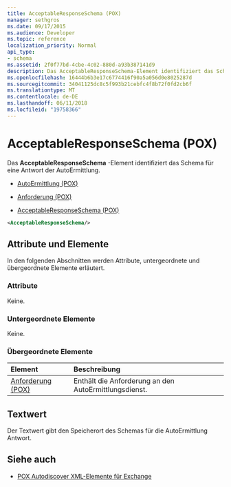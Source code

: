 ```yaml
---
title: AcceptableResponseSchema (POX)
manager: sethgros
ms.date: 09/17/2015
ms.audience: Developer
ms.topic: reference
localization_priority: Normal
api_type:
- schema
ms.assetid: 2f0f77bd-4cbe-4c02-880d-a93b387141d9
description: Das AcceptableResponseSchema-Element identifiziert das Schema für eine Antwort der AutoErmittlung.
ms.openlocfilehash: 16444b6b3e17c6774416f90a5a056d0e8025287d
ms.sourcegitcommit: 34041125dc8c5f993b21cebfc4f8b72f0fd2cb6f
ms.translationtype: MT
ms.contentlocale: de-DE
ms.lasthandoff: 06/11/2018
ms.locfileid: "19758366"
---
```

# <a name="acceptableresponseschema-pox"></a>AcceptableResponseSchema (POX)

Das **AcceptableResponseSchema** -Element identifiziert das Schema für eine Antwort der AutoErmittlung. 
  
- [AutoErmittlung (POX)](autodiscover-pox.md)
  
- [Anforderung (POX)](request-pox.md)
  
- [AcceptableResponseSchema (POX)](acceptableresponseschema-pox.md)
  
```xml
<AcceptableResponseSchema/>
```

## <a name="attributes-and-elements"></a>Attribute und Elemente

In den folgenden Abschnitten werden Attribute, untergeordnete und übergeordnete Elemente erläutert.
  
### <a name="attributes"></a>Attribute

Keine.
  
### <a name="child-elements"></a>Untergeordnete Elemente

Keine.
  
### <a name="parent-elements"></a>Übergeordnete Elemente

|**Element**|**Beschreibung**|
|:-----|:-----|
|[Anforderung (POX)](request-pox.md) <br/> |Enthält die Anforderung an den AutoErmittlungsdienst.  <br/> |
   
## <a name="text-value"></a>Textwert

Der Textwert gibt den Speicherort des Schemas für die AutoErmittlung Antwort.
  
## <a name="see-also"></a>Siehe auch

- [POX Autodiscover XML-Elemente für Exchange](pox-autodiscover-xml-elements-for-exchange.md)

